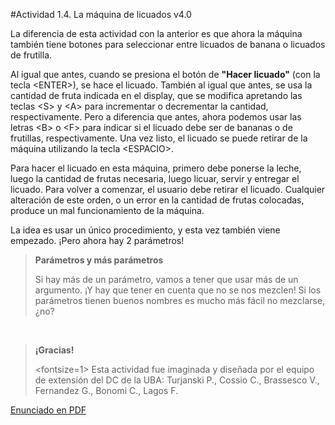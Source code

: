 #Actividad 1.4. La máquina de licuados v4.0

La diferencia de esta actividad con la anterior es que ahora la máquina también tiene
botones para seleccionar entre licuados de banana o licuados de frutilla.

Al igual que antes, cuando se presiona el botón de **"Hacer licuado"** (con la tecla <ENTER\>), se hace el licuado.
También al igual que antes, se usa la cantidad de fruta indicada en el display, 
que se modifica apretando las teclas <S\> y <A\> para incrementar o decrementar la cantidad, respectivamente.
Pero a diferencia que antes, ahora podemos usar las letras <B\> o <F\> para indicar si el licuado debe ser
de bananas o de frutillas, respectivamente.
Una vez listo, el licuado se puede retirar de la máquina utilizando la tecla <ESPACIO\>.

Para hacer el licuado en esta máquina, primero debe ponerse la leche, luego la cantidad de frutas necesaria, 
luego licuar, servir y entregar el licuado.
Para volver a comenzar, el usuario debe retirar el licuado.
Cualquier alteración de este orden, o un error en la cantidad de frutas colocadas, produce un mal 
funcionamiento de la máquina.

La idea es usar un único procedimiento, y esta vez también viene empezado. 
¡Pero ahora hay 2 parámetros!

> **Parámetros y más parámetros**
>
> Si hay más de un parámetro, vamos a tener que usar más de un argumento.
> ¡Y hay que tener en cuenta que no se nos mezclen!
> Si los parámetros tienen buenos nombres es mucho más fácil no mezclarse, ¿no?

&nbsp;

> **¡Gracias!**
>
> <fontsize=1>
> Esta actividad fue imaginada y diseñada por el equipo de extensión del DC de la UBA: 
> Turjanski P., Cossio C., Brassesco V.,  Fernandez G., Bonomi C., Lagos F.
> </fontsize>


[Enunciado en PDF][PDF]

[PDF]: 
https://raw.githubusercontent.com/gobstones/laprogramacionysudidactica2/master/Proyectos/2.Par%C3%A1metros%20y%20Entrada-Salida/1.4.La%20m%C3%A1quina%20de%20licuados%20v4.0/assets/resources/description.pdf "Enunciado de 'La máquina de licuados v4.0' en PDF"